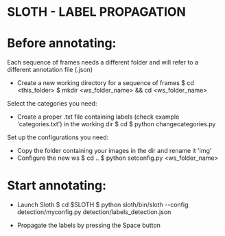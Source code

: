 SLOTH - LABEL PROPAGATION
=========================

# Before annotating:

Each sequence of frames needs a different folder and will refer to a different annotation file (.json)
+ Create a new working directory for a sequence of frames
$ cd <this_folder>
$ mkdir <ws_folder_name> && cd <ws_folder_name>

Select the categories you need:
+ Create a proper .txt file containing labels (check example 'categories.txt') in the working dir
$ cd <this-folder>
$ python changecategories.py <label-file-name>

Set up the configurations you need:
+ Copy the folder containing your images in the dir and rename it 'img'
+ Configure the new ws
$ cd ..
$ python setconfig.py <ws_folder_name>

# Start annotating:

+ Launch Sloth
$ cd $SLOTH
$ python sloth/bin/sloth --config detection/myconfig.py detection/labels_detection.json

+ Propagate the labels by pressing the Space button




